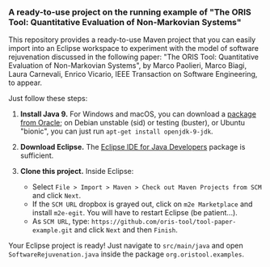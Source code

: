 ### A ready-to-use project on the running example of "The ORIS Tool: Quantitative Evaluation of Non-Markovian Systems"

This repository provides a ready-to-use Maven project that you can easily import into an Eclipse workspace to experiment with the model of software rejuvenation discussed in the following paper:
"The ORIS Tool: Quantitative Evaluation of Non-Markovian Systems",
by Marco Paolieri, Marco Biagi, Laura Carnevali, Enrico Vicario,
IEEE Transaction on Software Engineering,
to appear.

Just follow these steps:

1. **Install Java 9.** For Windows and macOS, you can download a
   [package from Oracle](http://www.oracle.com/technetwork/java/javase/downloads/jdk9-downloads-3848520.html); on Debian unstable (sid) or testing (buster), or Ubuntu "bionic", you can just run `apt-get install openjdk-9-jdk`.

2. **Download Eclipse.** The [Eclipse IDE for Java Developers](http://www.eclipse.org/downloads/eclipse-packages/) package is sufficient.

3. **Clone this project.** Inside Eclipse:
   - Select `File > Import > Maven > Check out Maven Projects from
     SCM` and click `Next`.
   - If the `SCM URL` dropbox is grayed out, click on `m2e
     Marketplace` and install `m2e-egit`. You will have to restart
     Eclipse (be patient...).
   - As `SCM URL`, type:
     `https://github.com/oris-tool/tool-paper-example.git` and click
     `Next` and then `Finish`.

Your Eclipse project is ready! Just navigate to `src/main/java` and open `SoftwareRejuvenation.java` inside the package `org.oristool.examples`.
